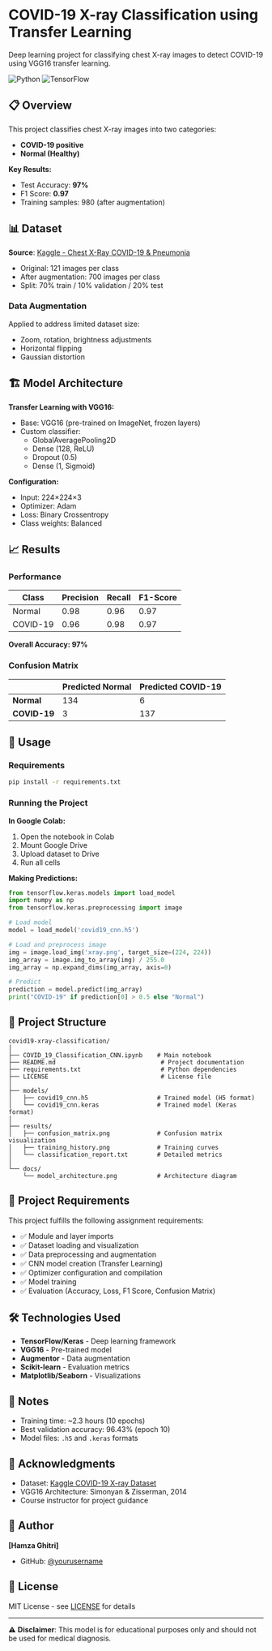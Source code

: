 # COVID-19 X-ray Classification using Transfer Learning

Deep learning project for classifying chest X-ray images to detect COVID-19 using VGG16 transfer learning.

![Python](https://img.shields.io/badge/Python-3.8%2B-blue)
![TensorFlow](https://img.shields.io/badge/TensorFlow-2.x-orange)

## 📋 Overview

This project classifies chest X-ray images into two categories:
- **COVID-19 positive**
- **Normal (Healthy)**

**Key Results:**
- Test Accuracy: **97%**
- F1 Score: **0.97**
- Training samples: 980 (after augmentation)

## 📊 Dataset

**Source**: [Kaggle - Chest X-Ray COVID-19 & Pneumonia](https://www.kaggle.com/datasets/prashant268/chest-xray-covid19-pneumonia)

- Original: 121 images per class
- After augmentation: 700 images per class
- Split: 70% train / 10% validation / 20% test

### Data Augmentation
Applied to address limited dataset size:
- Zoom, rotation, brightness adjustments
- Horizontal flipping
- Gaussian distortion

## 🏗️ Model Architecture

**Transfer Learning with VGG16:**
- Base: VGG16 (pre-trained on ImageNet, frozen layers)
- Custom classifier:
  - GlobalAveragePooling2D
  - Dense (128, ReLU)
  - Dropout (0.5)
  - Dense (1, Sigmoid)

**Configuration:**
- Input: 224×224×3
- Optimizer: Adam
- Loss: Binary Crossentropy
- Class weights: Balanced

## 📈 Results

### Performance

| Class | Precision | Recall | F1-Score |
|-------|-----------|--------|----------|
| Normal | 0.98 | 0.96 | 0.97 |
| COVID-19 | 0.96 | 0.98 | 0.97 |

**Overall Accuracy: 97%**

### Confusion Matrix
|  | Predicted Normal | Predicted COVID-19 |
|--|------------------|-------------------|
| **Normal** | 134 | 6 |
| **COVID-19** | 3 | 137 |

## 🚀 Usage

### Requirements
```bash
pip install -r requirements.txt
```

### Running the Project

**In Google Colab:**
1. Open the notebook in Colab
2. Mount Google Drive
3. Upload dataset to Drive
4. Run all cells

**Making Predictions:**
```python
from tensorflow.keras.models import load_model
import numpy as np
from tensorflow.keras.preprocessing import image

# Load model
model = load_model('covid19_cnn.h5')

# Load and preprocess image
img = image.load_img('xray.png', target_size=(224, 224))
img_array = image.img_to_array(img) / 255.0
img_array = np.expand_dims(img_array, axis=0)

# Predict
prediction = model.predict(img_array)
print("COVID-19" if prediction[0] > 0.5 else "Normal")
```

## 📁 Project Structure

```
covid19-xray-classification/
│
├── COVID_19_Classification_CNN.ipynb    # Main notebook
├── README.md                             # Project documentation
├── requirements.txt                      # Python dependencies
├── LICENSE                               # License file
│
├── models/
│   ├── covid19_cnn.h5                   # Trained model (H5 format)
│   └── covid19_cnn.keras                # Trained model (Keras format)
│
├── results/
│   ├── confusion_matrix.png             # Confusion matrix visualization
│   ├── training_history.png             # Training curves
│   └── classification_report.txt        # Detailed metrics
│
└── docs/
    └── model_architecture.png           # Architecture diagram
```

## 🎯 Project Requirements

This project fulfills the following assignment requirements:
- ✅ Module and layer imports
- ✅ Dataset loading and visualization
- ✅ Data preprocessing and augmentation
- ✅ CNN model creation (Transfer Learning)
- ✅ Optimizer configuration and compilation
- ✅ Model training
- ✅ Evaluation (Accuracy, Loss, F1 Score, Confusion Matrix)

## 🛠️ Technologies Used

- **TensorFlow/Keras** - Deep learning framework
- **VGG16** - Pre-trained model
- **Augmentor** - Data augmentation
- **Scikit-learn** - Evaluation metrics
- **Matplotlib/Seaborn** - Visualizations

## 📝 Notes

- Training time: ~2.3 hours (10 epochs)
- Best validation accuracy: 96.43% (epoch 10)
- Model files: `.h5` and `.keras` formats

## 🙏 Acknowledgments

- Dataset: [Kaggle COVID-19 X-ray Dataset](https://www.kaggle.com/datasets/prashant268/chest-xray-covid19-pneumonia)
- VGG16 Architecture: Simonyan & Zisserman, 2014
- Course instructor for project guidance

## 👤 Author

**[Hamza Ghitri]**
- GitHub: [@yourusername](https://github.com/7amzaGH)

## 📄 License

MIT License - see [LICENSE](LICENSE) for details

---

⚠️ **Disclaimer**: This model is for educational purposes only and should not be used for medical diagnosis.
